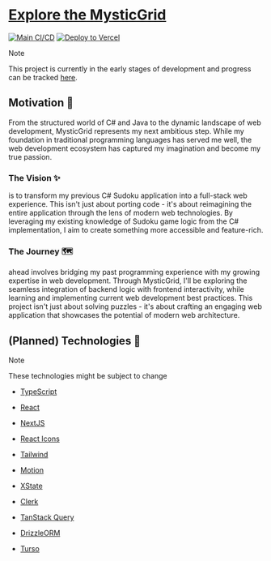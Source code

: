 # [Explore the MysticGrid](https://nextjs-mysticgrid.vercel.app/)

[![Main CI/CD](https://github.com/Neonsy/NextJS-MysticGrid/actions/workflows/main-ci-cd.yml/badge.svg)](https://github.com/Neonsy/NextJS-MysticGrid/actions/workflows/main-ci-cd.yml)
[![Deploy to Vercel](https://github.com/Neonsy/NextJS-MysticGrid/actions/workflows/deploy.yml/badge.svg)](https://github.com/Neonsy/NextJS-MysticGrid/actions/workflows/deploy.yml)

> [!NOTE]
> This project is currently in the early stages of development and progress can be tracked [here](https://github.com/Neonsy/NextJS-MysticGrid/tree/Dev).

## Motivation 🎯

From the structured world of C# and Java to the dynamic landscape of web development, MysticGrid represents my next ambitious step.
While my foundation in traditional programming languages has served me well, the web development ecosystem has captured my imagination and become my true passion.

### The Vision ✨
is to transform my previous C# Sudoku application into a full-stack web experience. This isn't just about porting code - it's about reimagining the entire application through the lens of modern web technologies.
By leveraging my existing knowledge of Sudoku game logic from the C# implementation, I aim to create something more accessible and feature-rich.

### The Journey 🗺️
ahead involves bridging my past programming experience with my growing expertise in web development.
Through MysticGrid, I'll be exploring the seamless integration of backend logic with frontend interactivity, while learning and implementing current web development best practices.
This project isn't just about solving puzzles - it's about crafting an engaging web application that showcases the potential of modern web architecture.

## (Planned) Technologies 💎

> [!NOTE]
> These technologies might be subject to change

- [TypeScript](https://www.typescriptlang.org/)
- [React](https://react.dev/)
- [NextJS](https://nextjs.org/)

- [React Icons](https://react-icons.github.io/react-icons/)
- [Tailwind](https://tailwindcss.com/)
- [Motion](https://www.motion.dev/)

- [XState](https://xstate.js.org/)

- [Clerk](https://clerk.com/)
- [TanStack Query](https://tanstack.com/query)
- [DrizzleORM](https://orm.drizzle.team/)
- [Turso](https://turso.tech/)

